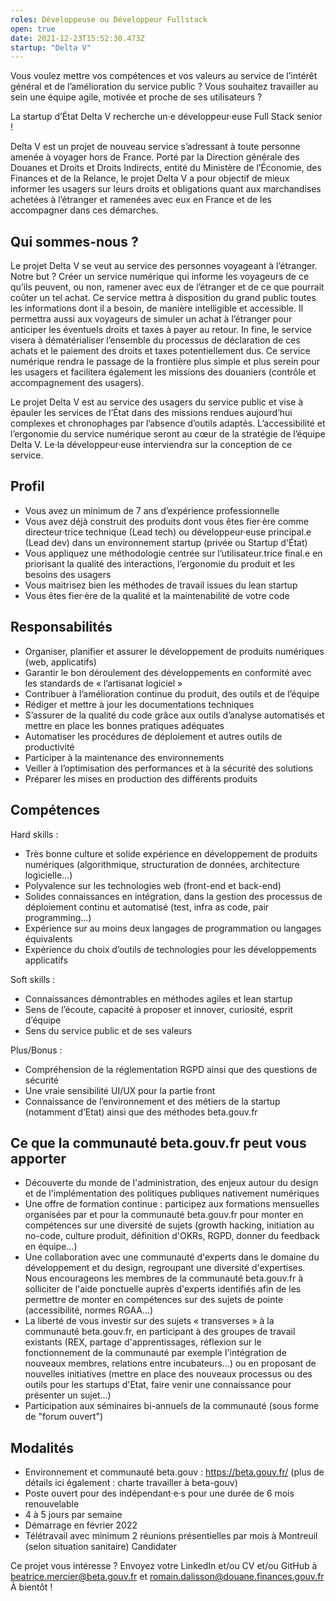 ```yaml
---
roles: Développeuse ou Développeur Fullstack
open: true
date: 2021-12-23T15:52:30.473Z
startup: "Delta V"
---
```

Vous voulez mettre vos compétences et vos valeurs au service de l’intérêt général et de l’amélioration du service public ? Vous souhaitez travailler au sein une équipe agile, motivée et proche de ses utilisateurs ?

La startup d’État Delta V recherche un·e développeur·euse Full Stack senior !

Delta V est un projet de nouveau service s’adressant à toute personne amenée à voyager hors de France. Porté par la Direction générale des Douanes et Droits et Droits Indirects, entité du Ministère de l’Économie, des Finances et de la Relance, le projet Delta V a pour objectif de mieux informer les usagers sur leurs droits et obligations quant aux marchandises achetées à l’étranger et ramenées avec eux en France et de les accompagner dans ces démarches.

## Qui sommes-nous ?
Le projet Delta V se veut au service des personnes voyageant à l’étranger. 
Notre but ? Créer un service numérique qui informe les voyageurs de ce qu’ils peuvent, ou non, ramener avec eux de l’étranger et de ce que pourrait coûter un tel achat. 
Ce service mettra à disposition du grand public toutes les informations dont il a besoin, de manière intelligible et accessible. Il permettra aussi aux voyageurs de simuler un achat à l’étranger pour anticiper les éventuels droits et taxes à payer au retour. 
In fine, le service visera à dématérialiser l’ensemble du processus de déclaration de ces achats et le paiement des droits et taxes potentiellement dus. Ce service numérique rendra le passage de la frontière plus simple et plus serein pour les usagers et facilitera également les missions des douaniers (contrôle et accompagnement des usagers).

Le projet Delta V est au service des usagers du service public et vise à épauler les services de l’État dans des missions rendues aujourd’hui complexes et chronophages par l’absence d’outils adaptés. L’accessibilité et l’ergonomie du service numérique seront au cœur de la stratégie de l’équipe Delta V. Le·la développeur·euse interviendra sur la conception de ce service.

## Profil
- Vous avez un minimum de 7 ans d’expérience professionnelle
- Vous avez déjà construit des produits dont vous êtes fier·ère comme directeur·trice technique (Lead tech) ou développeur·euse principal.e  (Lead dev) dans un environnement startup (privée ou Startup d'État)
- Vous appliquez une méthodologie centrée sur l’utilisateur.trice final.e en priorisant la qualité des interactions, l’ergonomie du produit et les besoins des usagers
- Vous maitrisez bien les méthodes de travail issues du lean startup
- Vous êtes fier·ère de la qualité et la maintenabilité de votre code 

## Responsabilités
- Organiser, planifier et assurer le développement de produits numériques (web, applicatifs)
- Garantir le bon déroulement des développements en conformité avec les standards de « l’artisanat logiciel »
- Contribuer à l’amélioration continue du produit, des outils et de l’équipe
- Rédiger et mettre à jour les documentations techniques
 - S’assurer de la qualité du code grâce aux outils d’analyse automatisés et mettre en place les bonnes pratiques adéquates
- Automatiser les procédures de déploiement et autres outils de productivité
- Participer à la maintenance des environnements
- Veiller à l’optimisation des performances et à la sécurité des solutions
- Préparer les mises en production des différents produits

## Compétences

Hard skills :
- Très bonne culture et solide expérience en développement de produits numériques (algorithmique, structuration de données, architecture logicielle…)
- Polyvalence sur les technologies web (front-end et back-end)
- Solides connaissances en intégration, dans la gestion des processus de déploiement continu et automatisé (test, infra as code, pair programming…)
- Expérience sur au moins deux langages de programmation ou langages équivalents
- Expérience du choix d’outils de technologies pour les développements applicatifs

Soft skills :
- Connaissances démontrables en méthodes agiles et lean startup
- Sens de l’écoute, capacité à proposer et innover, curiosité, esprit d’équipe
- Sens du service public et de ses valeurs

Plus/Bonus :
- Compréhension de la réglementation RGPD ainsi que des questions de sécurité
- Une vraie sensibilité UI/UX pour la partie front
- Connaissance de l’environnement et des métiers de la startup (notamment d’Etat) ainsi que des méthodes beta.gouv.fr

## Ce que la communauté beta.gouv.fr peut vous apporter
- Découverte du monde de l'administration, des enjeux autour du design et de l'implémentation des politiques publiques nativement numériques
- Une offre de formation continue : participez aux formations mensuelles organisées par et pour la communauté beta.gouv.fr pour monter en compétences sur une diversité de sujets (growth hacking, initiation au no-code, culture produit, définition d'OKRs, RGPD, donner du feedback en équipe…) 
- Une collaboration avec une communauté d'experts dans le domaine du développement et du design, regroupant une diversité d'expertises. Nous encourageons les membres de la communauté beta.gouv.fr à solliciter de l'aide ponctuelle auprès d'experts identifiés afin de les permettre de monter en compétences sur des sujets de pointe (accessibilité, normes RGAA…) 
- La liberté de vous investir sur des sujets « transverses » à la communauté beta.gouv.fr, en participant à des groupes de travail existants (REX, partage d'apprentissages, réflexion sur le fonctionnement de la communauté par exemple l'intégration de nouveaux membres, relations entre incubateurs…) ou en proposant de nouvelles initiatives (mettre en place des nouveaux processus ou des outils pour les startups d'Etat, faire venir une connaissance pour présenter un sujet…) 
- Participation aux séminaires bi-annuels de la communauté (sous forme de "forum ouvert")

## Modalités
- Environnement et communauté beta.gouv : https://beta.gouv.fr/ (plus de détails ici également : charte travailler à beta-gouv)
- Poste ouvert pour des indépendant·e·s pour une durée de 6 mois renouvelable
- 4 à 5 jours par semaine
- Démarrage en février 2022
- Télétravail avec minimum 2 réunions présentielles par mois à Montreuil (selon situation sanitaire)
Candidater

Ce projet vous intéresse ? Envoyez votre LinkedIn et/ou CV et/ou GitHub à beatrice.mercier@beta.gouv.fr et romain.dalisson@douane.finances.gouv.fr 
À bientôt !
 

